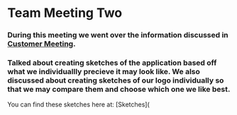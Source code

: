 # Team Meeting Two

### During this meeting we went over the information discussed in [Customer Meeting](https://github.com/ACHarrison32/Software-Engineering---Lunch-Decider-App/tree/main/Documentation/Customer_Meeting_One).

### Talked about creating sketches of the application based off what we individuallly precieve it may look like. We also discussed about creating sketches of our logo individually so that we may compare them and choose which one we like best.
You can find these sketches here at: [Sketches](
